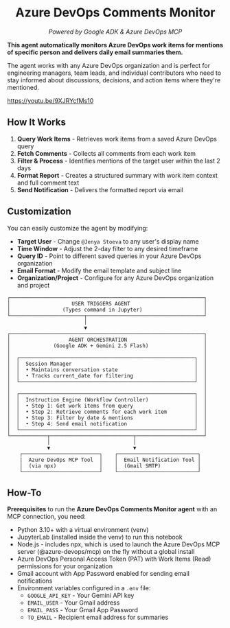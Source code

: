 <h1 style="text-align: center;">Azure DevOps Comments Monitor </h1>
<p style="text-align: center;"><em>Powered by Google ADK &amp; Azure DevOps MCP</em></p>

**This agent automatically monitors Azure DevOps work items for mentions of specific person and delivers daily email summaries them.** 

The agent works with any Azure DevOps organization and is perfect for engineering managers, team leads, and individual contributors who need to stay informed about discussions, decisions, and action items where they're mentioned.

https://youtu.be/9XJRYcfMs10

## How It Works

1. **Query Work Items** - Retrieves work items from a saved Azure DevOps query
2. **Fetch Comments** - Collects all comments from each work item
3. **Filter & Process** - Identifies mentions of the target user within the last 2 days
4. **Format Report** - Creates a structured summary with work item context and full comment text
5. **Send Notification** - Delivers the formatted report via email

## Customization

You can easily customize the agent by modifying:

* **Target User** - Change `@Jenya Stoeva` to any user's display name
* **Time Window** - Adjust the 2-day filter to any desired timeframe
* **Query ID** - Point to different saved queries in your Azure DevOps organization
* **Email Format** - Modify the email template and subject line
* **Organization/Project** - Configure for any Azure DevOps organization and project

```
┌───────────────────────────────────────────────────────────────┐
│                    USER TRIGGERS AGENT                        │
│                 (Types command in Jupyter)                    │
└────────────────────────┬──────────────────────────────────────┘
                         │
                         ▼
┌───────────────────────────────────────────────────────────────┐
│                   AGENT ORCHESTRATION                         │
│              (Google ADK + Gemini 2.5 Flash)                  │
│                                                               │
│  ┌─────────────────────────────────────────────────────────┐  │
│  │  Session Manager                                        │  │
│  │  • Maintains conversation state                         │  │
│  │  • Tracks current_date for filtering                    │  │
│  └─────────────────────────────────────────────────────────┘  │
│                                                               │
│  ┌─────────────────────────────────────────────────────────┐  │
│  │  Instruction Engine (Workflow Controller)               │  │
│  │  • Step 1: Get work items from query                    │  │
│  │  • Step 2: Retrieve comments for each work item         │  │
│  │  • Step 3: Filter by date & mentions                    │  │
│  │  • Step 4: Send email notification                      │  │
│  └─────────────────────────────────────────────────────────┘  │
└────────────┬───────────────────────────┬──────────────────────┘
             │                           │
             ▼                           ▼
    ┌─────────────────────────┐    ┌──────────────────────────┐
    |  Azure DevOps MCP Tool  │    │  Email Notification Tool │
    │  (via npx)              │    │  (Gmail SMTP)            │
    └─────────────────────────┘    └──────────────────────────┘
```

## How-To

**Prerequisites** to run the **Azure DevOps Comments Monitor agent** with an MCP connection, you need:

* Python 3.10+ with a virtual environment (venv)
* JupyterLab (installed inside the venv) to run this notebook
* Node.js - includes npx, which is used to launch the Azure DevOps MCP server (@azure-devops/mcp) on the fly without a global install
* Azure DevOps Personal Access Token (PAT) with Work Items (Read) permissions for your organization
* Gmail account with App Password enabled for sending email notifications
* Environment variables configured in a `.env` file:
  * `GOOGLE_API_KEY` - Your Gemini API key
  * `EMAIL_USER` - Your Gmail address
  * `EMAIL_PASS` - Your Gmail App Password
  * `TO_EMAIL` - Recipient email address for summaries
